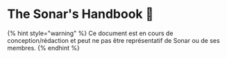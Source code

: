 # The Sonar's Handbook 🐋

{% hint style="warning" %}
Ce document est en cours de conception/rédaction et peut ne pas être représentatif de Sonar ou de ses membres.
{% endhint %}



